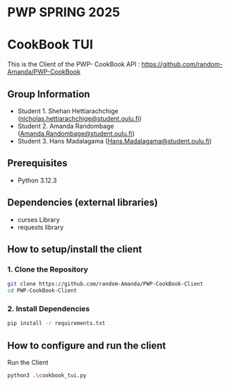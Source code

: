 # PWP SPRING 2025
# CookBook TUI

This is the Client of the PWP- CookBook API : https://github.com/random-Amanda/PWP-CookBook

## Group Information
* Student 1. Shehan Hettiarachchige (nicholas.hettiarachchige@student.oulu.fi)
* Student 2. Amanda Randombage (Amanda.Randombage@student.oulu.fi)
* Student 3. Hans Madalagama (Hans.Madalagama@student.oulu.fi)

## Prerequisites
- Python 3.12.3

## Dependencies (external libraries)
- curses Library
- requests library

## How to setup/install the client
 ### 1. Clone the Repository

 ```bash
git clone https://github.com/random-Amanda/PWP-CookBook-Client
cd PWP-CookBook-Client
```
### 2. Install Dependencies
```bash
pip install -r requirements.txt
```
## How to configure and run the client

Run the Client
```bash
python3 .\cookbook_tui.py 
```
